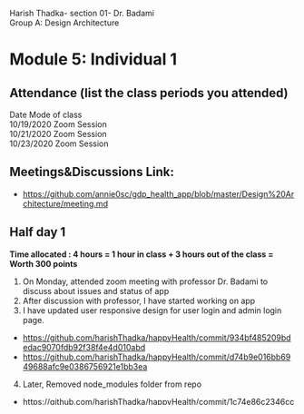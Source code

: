 Harish Thadka- section 01- Dr. Badami  
Group A: Design Architecture
# Module 5: Individual 1

## Attendance (list the class periods you attended)

Date    Mode of class  
10/19/2020 Zoom Session    
10/21/2020 Zoom Session  
10/23/2020 Zoom Session 

## Meetings&Discussions Link:
- https://github.com/annie0sc/gdp_health_app/blob/master/Design%20Architecture/meeting.md

 ## Half day 1
**Time allocated : 4 hours = 1 hour in class + 3 hours out of the class = Worth 300 points**
1. On Monday, attended zoom meeting with professor Dr. Badami to discuss about issues and status of app
2. After discussion with professor, I have started working on app
3. I have updated user responsive design for user login and admin login page.
- https://github.com/harishThadka/happyHealth/commit/934bf485209bdedac9070fdb92f38f4e4d010abd
- https://github.com/harishThadka/happyHealth/commit/d74b9e016bb6949688afc9e0386756921e1bb3ea
4. Later, Removed node_modules folder from repo
- https://github.com/harishThadka/happyHealth/commit/1c74e86c2346cce978463dfd4bb1baf94d6f13b8
5. Later, updated the same reponsive design for the pages(user signup, forgot password,validation page, reset password)
- https://github.com/harishThadka/happyHealth/commit/3a3a91691ed1a85af4d918d23a751ffe348db2ed
- https://github.com/harishThadka/happyHealth/commit/da493cbe0155a918ef7fe2a130af434bddc47bfa
- https://github.com/harishThadka/happyHealth/commit/b345d50f70eae8332e93fa82fc9f136203676a6b
6. Finally, fixed some UI issues and deployed the app in google cloud
- https://github.com/harishThadka/happyHealth/commit/d2fdf06e0954d032ae7fce62fa981134ea57e3ea

 ## Half day 2
 **Time allocated : 4 hours = 1 hour in class + 3 hours out of the class = Worth 300 points** 
 1. On wednesday, attended a zoom meeting with professor Dr. Badami to discuss about issues and status of app
 2. As per discussed with professor, I have updated new button in admin login page
- https://github.com/harishThadka/happyHealth/commit/ab136430d4a20eaded1e70d6382ede6a59f30a14
 3. Later, updated responsive design for the pages(user Home and admin Home)
 - https://github.com/harishThadka/happyHealth/commit/3d9f7d044ca82a9a830803d8a7f987c405fe2ca9
 4. As per discussed, remove sucessful msg in admin and user Home pages
 - https://github.com/harishThadka/happyHealth/commit/4ebc4d19b703977d149479e9c1b58b787fba1c2e
 5. 
 
 ## Half day 3
 **Time allocated : 4 hours = 1 hour in class + 3 hours out of the class = Worth 300 points**   
1. On friday, attended a zoom meeting with professor Dr. Badami to discuss about status of app
2.  I have updated app links in readme file
- https://github.com/harishThadka/happyHealth/commit/b30da0e9d7e29cb3ee15bfd60adcf448c8c22121
3.  I have started working on password validation backend implementation
- https://github.com/harishThadka/happyHealth/commit/6fa2543f5a48069ab59faeed87cf6d57134e7632
- https://github.com/harishThadka/happyHealth/commit/6d731671912e0266a0f8169a1cd8514a9e4e92c2
4. Added routes for reset pasword page
- https://github.com/harishThadka/happyHealth/commit/fdeda070ecc42cf689072046dc581972b0c28077
5. Implementing reset password functionality on backend
- https://github.com/harishThadka/happyHealth/commit/97fe204e8df9e771c6f711f11a5027ca7059b1fe
- https://github.com/harishThadka/happyHealth/commit/69253ba9c6ef1485e1889049ad4fd8414f0d821b
6. Later, fixed some issues on signup page and deployed the app in google cloud
- https://github.com/harishThadka/happyHealth/commit/2c6e6dd707c6d15e35f9116ab584c435c3f8380c
- https://github.com/harishThadka/happyHealth/commit/fd9133964e4105ba3fc1328e13a3e1e5db1b2f9a
